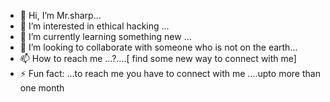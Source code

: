 - 👋 Hi, I’m Mr.sharp...
- 👀 I’m interested in ethical hacking ...
- 🌱 I’m currently learning something new ...
- 💞️ I’m looking to collaborate with someone who is not on the earth...
- 📫 How to reach me ...?....[ find some new way to connect with me]
- ⚡ Fun fact: ...to reach me you have to connect with me ....upto more than one month 

<!---
divyansh94/divyansh94 is a ✨ special ✨ repository because its `README.md` (this file) appears on your GitHub profile.
You can click the Preview link to take a look at your changes.
--->
